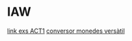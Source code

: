 # IAW


[link exs ACT1](https://docs.google.com/document/d/1ULmXNcu1KoJr4dtbNZXgE3w86GRWZGnPdcC3--Ete3M/edit?tab=t.0)
[conversor monedes versàtil](https://docs.google.com/document/d/1qheD5SjGaIqq1t8Kz3L5bIApjY4xK18_B-jo3nH290c/edit?tab=t.0)
